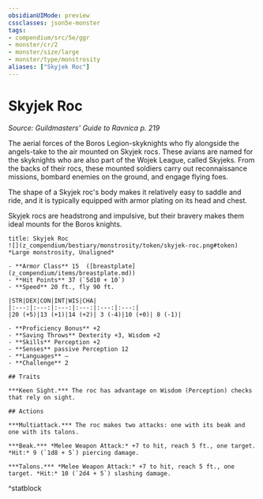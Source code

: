 ```yaml
---
obsidianUIMode: preview
cssclasses: json5e-monster
tags:
- compendium/src/5e/ggr
- monster/cr/2
- monster/size/large
- monster/type/monstrosity
aliases: ["Skyjek Roc"]
---
```

# Skyjek Roc
*Source: Guildmasters' Guide to Ravnica p. 219*  

The aerial forces of the Boros Legion-skyknights who fly alongside the angels-take to the air mounted on Skyjek rocs. These avians are named for the skyknights who are also part of the Wojek League, called Skyjeks. From the backs of their rocs, these mounted soldiers carry out reconnaissance missions, bombard enemies on the ground, and engage flying foes.

The shape of a Skyjek roc's body makes it relatively easy to saddle and ride, and it is typically equipped with armor plating on its head and chest.

Skyjek rocs are headstrong and impulsive, but their bravery makes them ideal mounts for the Boros knights.

```ad-statblock
title: Skyjek Roc
![](z_compendium/bestiary/monstrosity/token/skyjek-roc.png#token)
*Large monstrosity, Unaligned*

- **Armor Class** 15  ([breastplate](z_compendium/items/breastplate.md))
- **Hit Points** 37 (`5d10 + 10`)
- **Speed** 20 ft., fly 90 ft.

|STR|DEX|CON|INT|WIS|CHA|
|:---:|:---:|:---:|:---:|:---:|:---:|
|20 (+5)|13 (+1)|14 (+2)| 3 (-4)|10 (+0)| 8 (-1)|

- **Proficiency Bonus** +2
- **Saving Throws** Dexterity +3, Wisdom +2
- **Skills** Perception +2
- **Senses** passive Perception 12
- **Languages** —
- **Challenge** 2

## Traits

***Keen Sight.*** The roc has advantage on Wisdom (Perception) checks that rely on sight.

## Actions

***Multiattack.*** The roc makes two attacks: one with its beak and one with its talons.

***Beak.*** *Melee Weapon Attack:* +7 to hit, reach 5 ft., one target. *Hit:* 9 (`1d8 + 5`) piercing damage.

***Talons.*** *Melee Weapon Attack:* +7 to hit, reach 5 ft., one target. *Hit:* 10 (`2d4 + 5`) slashing damage.
```
^statblock